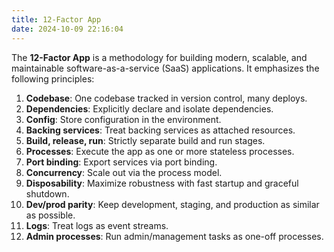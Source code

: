 ```yaml
---
title: 12-Factor App
date: 2024-10-09 22:16:04
---
```


The **12-Factor App** is a methodology for building
modern, scalable, and maintainable software-as-a-service (SaaS) applications.
It emphasizes the following principles:

1. **Codebase**: One codebase tracked in version control, many deploys.
2. **Dependencies**: Explicitly declare and isolate dependencies.
3. **Config**: Store configuration in the environment.
4. **Backing services**: Treat backing services as attached resources.
5. **Build, release, run**: Strictly separate build and run stages.
6. **Processes**: Execute the app as one or more stateless processes.
7. **Port binding**: Export services via port binding.
8. **Concurrency**: Scale out via the process model.
9. **Disposability**: Maximize robustness with fast startup and graceful shutdown.
10. **Dev/prod parity**: Keep development, staging, and production
as similar as possible.
11. **Logs**: Treat logs as event streams.
12. **Admin processes**: Run admin/management tasks as one-off processes.
